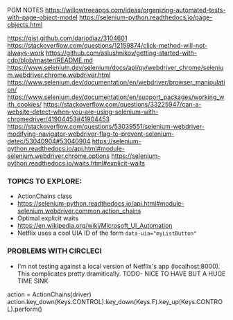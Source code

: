 POM NOTES
https://willowtreeapps.com/ideas/organizing-automated-tests-with-page-object-model
https://selenium-python.readthedocs.io/page-objects.html

https://gist.github.com/dariodiaz/3104601
https://stackoverflow.com/questions/12159874/click-method-will-not-always-work
https://github.com/aslushnikov/getting-started-with-cdp/blob/master/README.md
https://www.selenium.dev/selenium/docs/api/py/webdriver_chrome/selenium.webdriver.chrome.webdriver.html
https://www.selenium.dev/documentation/en/webdriver/browser_manipulation/
https://www.selenium.dev/documentation/en/support_packages/working_with_cookies/
https://stackoverflow.com/questions/33225947/can-a-website-detect-when-you-are-using-selenium-with-chromedriver/41904453#41904453
https://stackoverflow.com/questions/53039551/selenium-webdriver-modifying-navigator-webdriver-flag-to-prevent-selenium-detec/53040904#53040904
https://selenium-python.readthedocs.io/api.html#module-selenium.webdriver.chrome.options
https://selenium-python.readthedocs.io/waits.html#explicit-waits

### TOPICS TO EXPLORE:
- ActionChains class
- https://selenium-python.readthedocs.io/api.html#module-selenium.webdriver.common.action_chains
- Optimal explicit waits 
- https://en.wikipedia.org/wiki/Microsoft_UI_Automation
- Netflix uses a cool UIA ID of the form `data-uia="myListButton"`


### PROBLEMS WITH CIRCLECI
- I'm not testing against a local version of Netflix's app (localhost:8000). This complicates 
pretty dramitically. TODO- NICE TO HAVE BUT A HUGE TIME SINK


action = ActionChains(driver)
action.key_down(Keys.CONTROL).key_down(Keys.F).key_up(Keys.CONTROL).perform()

<!-- # COOL HIGHLIST FUCNTION FOR DEBUGGING
# def highlight(element):
#     """Highlights (blinks) a Selenium Webdriver element"""
#     driver = element._parent
#     def apply_style(s):
#         driver.execute_script("arguments[0].setAttribute('style', arguments[1]);",
#                               element, s)
#     original_style = element.get_attribute('style')
#     apply_style("background: yellow; border: 2px solid red;")
#     time.sleep(.3)
#     apply_style(original_style) -->